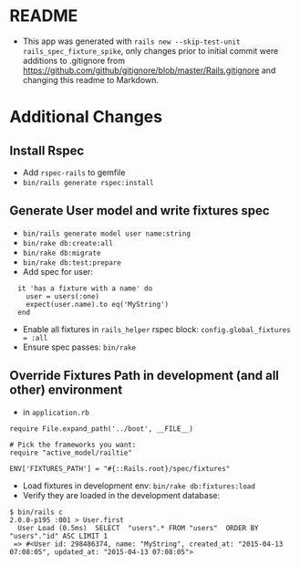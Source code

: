 # README

* This app was generated with `rails new --skip-test-unit rails_spec_fixture_spike`,
  only changes prior to initial commit were additions to .gitignore from
  https://github.com/github/gitignore/blob/master/Rails.gitignore and changing
  this readme to Markdown.

# Additional Changes

## Install Rspec

* Add `rspec-rails` to gemfile
* `bin/rails generate rspec:install`

## Generate User model and write fixtures spec

* `bin/rails generate model user name:string`
* `bin/rake db:create:all`
* `bin/rake db:migrate`
* `bin/rake db:test:prepare`
* Add spec for user:

```
  it 'has a fixture with a name' do
    user = users(:one)
    expect(user.name).to eq('MyString')
  end
```

* Enable all fixtures in `rails_helper` rspec block: `config.global_fixtures = :all`
* Ensure spec passes: `bin/rake`

## Override Fixtures Path in development (and all other) environment

* in `application.rb`

```
require File.expand_path('../boot', __FILE__)

# Pick the frameworks you want:
require "active_model/railtie"

ENV['FIXTURES_PATH'] = "#{::Rails.root}/spec/fixtures"
```

* Load fixtures in development env: `bin/rake db:fixtures:load`
* Verify they are loaded in the development database:

```
$ bin/rails c
2.0.0-p195 :001 > User.first
  User Load (0.5ms)  SELECT  "users".* FROM "users"  ORDER BY "users"."id" ASC LIMIT 1
 => #<User id: 298486374, name: "MyString", created_at: "2015-04-13 07:08:05", updated_at: "2015-04-13 07:08:05">
```
